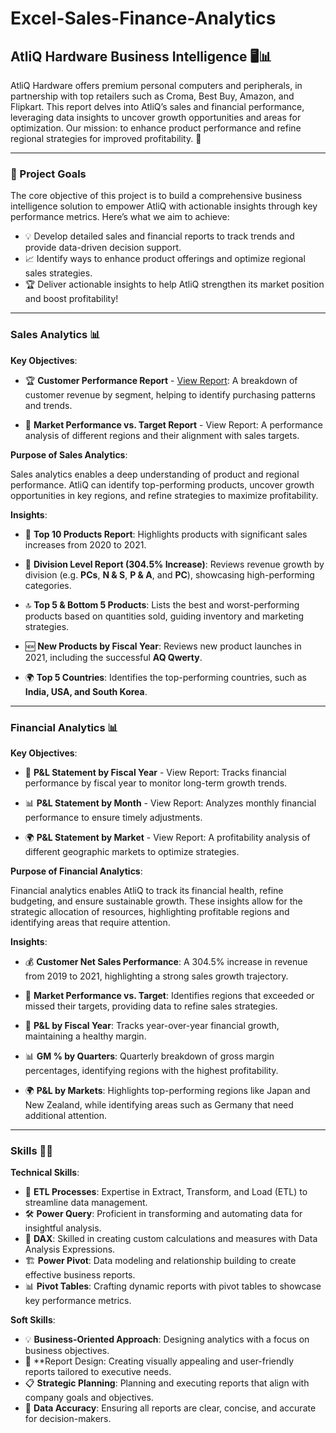 
# Excel-Sales-Finance-Analytics

## AtliQ Hardware Business Intelligence 🖥️📊
AtliQ Hardware offers premium personal computers and peripherals, in partnership with top retailers such as Croma, Best Buy, Amazon, and Flipkart. This report delves into AtliQ’s sales and financial performance, leveraging data insights to uncover growth opportunities and areas for optimization. Our mission: to enhance product performance and refine regional strategies for improved profitability. 🚀
***
### 🎯 Project Goals
The core objective of this project is to build a comprehensive business intelligence solution to empower AtliQ with actionable insights through key performance metrics. Here’s what we aim to achieve:

  * 💡 Develop detailed sales and financial reports to track trends and provide data-driven decision support.
  * 📈 Identify ways to enhance product offerings and optimize regional sales strategies.
  * 🏆 Deliver actionable insights to help AtliQ strengthen its market position and boost profitability!
***
### Sales Analytics 📊

**Key Objectives**:

  * 🏆 **Customer Performance Report** - [View Report](https://github.com/krushna-nayak30101/Excel-Sales-Finance-Analytics/blob/main/Customer%20Performance%20Report.pdf): A breakdown of customer revenue by segment, helping to identify purchasing patterns and trends.

  * 🎯 **Market Performance vs. Target Report** - View Report: A performance analysis of different regions and their alignment with sales targets.  

**Purpose of Sales Analytics**:

Sales analytics enables a deep understanding of product and regional performance. AtliQ can identify top-performing products, uncover growth opportunities in key regions, and refine strategies to maximize profitability.

**Insights**:

  * 🥇 **Top 10 Products Report**: Highlights products with significant sales increases from 2020 to 2021.

  * 🚀 **Division Level Report (304.5% Increase)**: Reviews revenue growth by division (e.g. **PCs**, **N & S**, **P & A**, and **PC**), showcasing high-performing categories.

  * 🔝 **Top 5 & Bottom 5 Products**: Lists the best and worst-performing products based on quantities sold, guiding inventory and marketing strategies.

  * 🆕 **New Products by Fiscal Year**: Reviews new product launches in 2021, including the successful **AQ Qwerty**.

  * 🌍 **Top 5 Countries**: Identifies the top-performing countries, such as **India, USA, and South Korea**.
***
### Financial Analytics 📊

**Key Objectives**:

  * 📅 **P&L Statement by Fiscal Year** - View Report: Tracks financial performance by fiscal year to monitor long-term growth trends.

  * 📊 **P&L Statement by Month** - View Report: Analyzes monthly financial performance to ensure timely adjustments.

  * 🌍 **P&L Statement by Market** - View Report: A profitability analysis of different geographic markets to optimize strategies.

**Purpose of Financial Analytics**:

Financial analytics enables AtliQ to track its financial health, refine budgeting, and ensure sustainable growth. These insights allow for the strategic allocation of resources, highlighting profitable regions and identifying areas that require attention.

**Insights**:

  * 💰 **Customer Net Sales Performance**: A 304.5% increase in revenue from 2019 to 2021, highlighting a strong sales growth trajectory.

  * 🎯 **Market Performance vs. Target**: Identifies regions that exceeded or missed their targets, providing data to refine sales strategies.

  * 📅 **P&L by Fiscal Year**: Tracks year-over-year financial growth, maintaining a healthy margin.

  * 📊 **GM % by Quarters**: Quarterly breakdown of gross margin percentages, identifying regions with the highest profitability.

  * 🌍 **P&L by Markets**: Highlights top-performing regions like Japan and New Zealand, while identifying areas such as Germany that need additional attention.
***
### Skills 🧑‍💻
**Technical Skills**:

  * 🔄 **ETL Processes**: Expertise in Extract, Transform, and Load (ETL) to streamline data management.
  * 🛠️ **Power Query**: Proficient in transforming and automating data for insightful analysis.
  * 🔢 **DAX**: Skilled in creating custom calculations and measures with Data Analysis Expressions.
  * 🏗️ **Power Pivot**: Data modeling and relationship building to create effective business reports.
  * 📊 **Pivot Tables**: Crafting dynamic reports with pivot tables to showcase key performance metrics.

**Soft Skills**:

  * 💡 **Business-Oriented Approach**: Designing analytics with a focus on business objectives.
  * 🎨 **Report Design: Creating visually appealing and user-friendly reports tailored to executive needs.
  * 📋 **Strategic Planning**: Planning and executing reports that align with company goals and objectives.
  * 🔎 **Data Accuracy**: Ensuring all reports are clear, concise, and accurate for decision-makers.
